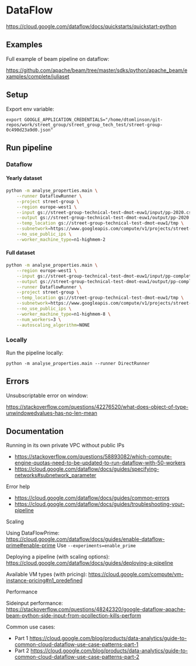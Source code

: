 # DataFlow

<https://cloud.google.com/dataflow/docs/quickstarts/quickstart-python>

## Examples

Full example of beam pipeline on dataflow:

<https://github.com/apache/beam/tree/master/sdks/python/apache_beam/examples/complete/juliaset>

## Setup

Export env variable:

`export GOOGLE_APPLICATION_CREDENTIALS="/home/dtomlinson/git-repos/work/street_group/street_group_tech_test/street-group-0c490d23a9d0.json"`

## Run pipeline

### Dataflow

#### Yearly dataset

```bash
python -m analyse_properties.main \
    --runner DataflowRunner \
    --project street-group \
    --region europe-west1 \
    --input gs://street-group-technical-test-dmot-euw1/input/pp-2020.csv \
    --output gs://street-group-technical-test-dmot-euw1/output/pp-2020 \
    --temp_location gs://street-group-technical-test-dmot-euw1/tmp \
    --subnetwork=https://www.googleapis.com/compute/v1/projects/street-group/regions/europe-west1/subnetworks/europe-west-1-dataflow \
    --no_use_public_ips \
    --worker_machine_type=n1-highmem-2
```

#### Full dataset

```bash
python -m analyse_properties.main \
    --region europe-west1 \
    --input gs://street-group-technical-test-dmot-euw1/input/pp-complete.csv \
    --output gs://street-group-technical-test-dmot-euw1/output/pp-complete \
    --runner DataflowRunner \
    --project street-group \
    --temp_location gs://street-group-technical-test-dmot-euw1/tmp \
    --subnetwork=https://www.googleapis.com/compute/v1/projects/street-group/regions/europe-west1/subnetworks/europe-west-1-dataflow \
    --no_use_public_ips \
    --worker_machine_type=n1-highmem-8 \
    --num_workers=3 \
    --autoscaling_algorithm=NONE
```

### Locally

Run the pipeline locally:

`python -m analyse_properties.main --runner DirectRunner`

## Errors

Unsubscriptable error on window:

<https://stackoverflow.com/questions/42276520/what-does-object-of-type-unwindowedvalues-has-no-len-mean>

## Documentation

Running in its own private VPC without public IPs

- <https://stackoverflow.com/questions/58893082/which-compute-engine-quotas-need-to-be-updated-to-run-dataflow-with-50-workers>
- <https://cloud.google.com/dataflow/docs/guides/specifying-networks#subnetwork_parameter>

Error help

- <https://cloud.google.com/dataflow/docs/guides/common-errors>
- <https://cloud.google.com/dataflow/docs/guides/troubleshooting-your-pipeline>

Scaling

Using DataFlowPrime: <https://cloud.google.com/dataflow/docs/guides/enable-dataflow-prime#enable-prime>
Use `--experiments=enable_prime`

Deploying a pipeline (with scaling options): <https://cloud.google.com/dataflow/docs/guides/deploying-a-pipeline>

Available VM types (with pricing): <https://cloud.google.com/compute/vm-instance-pricing#n1_predefined>

Performance

Sideinput performance: <https://stackoverflow.com/questions/48242320/google-dataflow-apache-beam-python-side-input-from-pcollection-kills-perform>

Common use cases:

- Part 1 <https://cloud.google.com/blog/products/data-analytics/guide-to-common-cloud-dataflow-use-case-patterns-part-1>
- Part 2 <https://cloud.google.com/blog/products/data-analytics/guide-to-common-cloud-dataflow-use-case-patterns-part-2>
